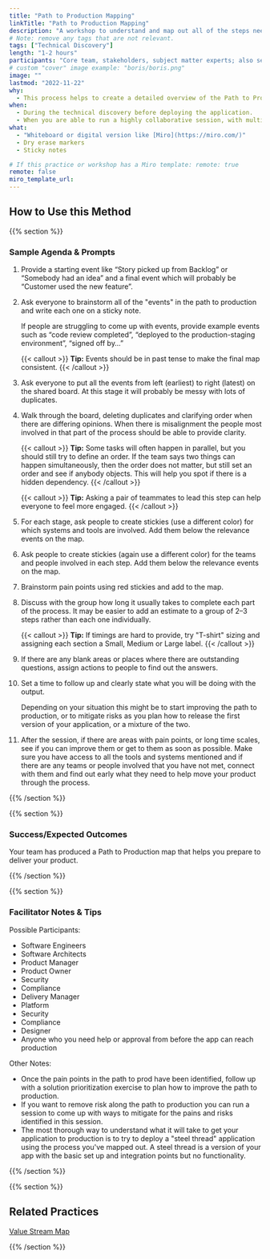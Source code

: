 ```yaml
---
title: "Path to Production Mapping"
linkTitle: "Path to Production Mapping"
description: "A workshop to understand and map out all of the steps needed to get from a feature being built to having it running in production. This method adapts Event Storming to get people actively involved and contributing to the session."
# Note: remove any tags that are not relevant.
tags: ["Technical Discovery"]
length: "1-2 hours"
participants: "Core team, stakeholders, subject matter experts; also see Facilitator Notes & Tips."
# custom "cover" image example: "boris/boris.png"
image: ""
lastmod: "2022-11-22"
why:
  - This process helps to create a detailed overview of the Path to Production and can help resolve misalignment on the process between different teams and roles. It can also help to identify and resolve process bottlenecks and find opportunities to improve the process.
when:
  - During the technical discovery before deploying the application.
  - When you are able to run a highly collaborative session, with multiple people contributing at the same time. If your tools or situation do not allow for this, Value Stream Map is an alternative where one person drives the mapping.
what:
  - "Whiteboard or digital version like [Miro](https://miro.com/)"
  - Dry erase markers
  - Sticky notes

# If this practice or workshop has a Miro template: remote: true
remote: false
miro_template_url:
---
```


## How to Use this Method

{{% section %}}

### Sample Agenda & Prompts

1. Provide a starting event like “Story picked up from Backlog” or “Somebody had an idea” and a final event which will probably be “Customer used the new feature”.

1. Ask everyone to brainstorm all of the "events" in the path to production and write each one on a sticky note.

   If people are struggling to come up with events, provide example events such as “code review completed”, “deployed to the production-staging environment”, “signed off by…”

   {{< callout >}}
   **Tip:** Events should be in past tense to make the final map consistent.
   {{< /callout >}}

1. Ask everyone to put all the events from left (earliest) to right (latest) on the shared board. At this stage it will probably be messy with lots of duplicates.

1. Walk through the board, deleting duplicates and clarifying order when there are differing opinions. When there is misalignment the people most involved in that part of the process should be able to provide clarity.

   {{< callout >}}
   **Tip:** Some tasks will often happen in parallel, but you should still try to define an order. If the team says two things can happen simultaneously, then the order does not matter, but still set an order and see if anybody objects. This will help you spot if there is a hidden dependency.
   {{< /callout >}}

   {{< callout >}}
   **Tip:** Asking a pair of teammates to lead this step can help everyone to feel more engaged.
   {{< /callout >}}

1. For each stage, ask people to create stickies (use a different color) for which systems and tools are involved. Add them below the relevance events on the map.

1. Ask people to create stickies (again use a different color) for the teams and people involved in each step. Add them below the relevance events on the map.

1. Brainstorm pain points using red stickies and add to the map.

1. Discuss with the group how long it usually takes to complete each part of the process. It may be easier to add an estimate to a group of 2–3 steps rather than each one individually.

   {{< callout >}}
   **Tip:** If timings are hard to provide, try "T-shirt" sizing and assigning each section a Small, Medium or Large label.
   {{< /callout >}}

1. If there are any blank areas or places where there are outstanding questions, assign actions to people to find out the answers.

1. Set a time to follow up and clearly state what you will be doing with the output.

   Depending on your situation this might be to start improving the path to production, or to mitigate risks as you plan how to release the first version of your application, or a mixture of the two.

1. After the session, if there are areas with pain points, or long time scales, see if you can improve them or get to them as soon as possible. Make sure you have access to all the tools and systems mentioned and if there are any teams or people involved that you have not met, connect with them and find out early what they need to help move your product through the process.

{{% /section %}}

{{% section %}}

### Success/Expected Outcomes

Your team has produced a Path to Production map that helps you prepare to deliver your product.

{{% /section %}}

{{% section %}}

### Facilitator Notes & Tips

Possible Participants:

- Software Engineers
- Software Architects
- Product Manager
- Product Owner
- Security
- Compliance
- Delivery Manager
- Platform
- Security
- Compliance
- Designer
- Anyone who you need help or approval from before the app can reach production

Other Notes:

- Once the pain points in the path to prod have been identified, follow up with a solution prioritization exercise to plan how to improve the path to production.
- If you want to remove risk along the path to production you can run a session to come up with ways to mitigate for the pains and risks identified in this session.
- The most thorough way to understand what it will take to get your application to production is to try to deploy a "steel thread" application using the process you've mapped out. A steel thread is a version of your app with the basic set up and integration points but no functionality.

{{% /section %}}

{{% section %}}

## Related Practices

[Value Stream Map](/practices/value-stream-map/)

{{% /section %}}

